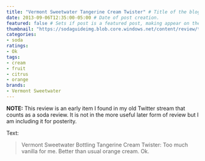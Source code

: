 ```yaml
---
title: "Vermont Sweetwater Tangerine Cream Twister" # Title of the blog post.
date: 2013-09-06T12:35:00-05:00 # Date of post creation.
featured: false # Sets if post is a featured post, making appear on the home page side bar.
thumbnail: "https://sodaguideimg.blob.core.windows.net/content/review/thumbs/vermont-sweetwater-tangerine-cream-twister.jpg" # Sets thumbnail image appearing inside card on homepage.
categories:
- soda
ratings:
- Ok
tags:
- cream
- fruit
- citrus
- orange
brands:
- Vermont Sweetwater
---
```


**NOTE:** This review is an early item I found in my old Twitter stream that counts as a soda review. It is not in the more useful later form of review but I am including it for posterity.

<!-- \{\{< tweet 376035883155456000 >\}\} -->

Text:
> Vermont Sweetwater Bottling Tangerine Cream Twister: Too much vanilla for me. Better than usual orange cream. Ok.